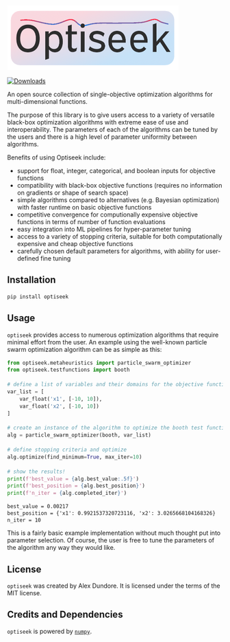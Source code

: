 ![optiseek logo](images/optiseek_logo_new_small.png)

[![Downloads](https://static.pepy.tech/personalized-badge/optiseek?period=total&units=none&left_color=black&right_color=red&left_text=Downloads)](https://pepy.tech/project/optiseek)

An open source collection of single-objective optimization algorithms for multi-dimensional functions.

The purpose of this library is to give users access to a variety of versatile black-box optimization algorithms with extreme ease of use and interoperability.
The parameters of each of the algorithms can be tuned by the users and there is a high level of parameter uniformity between algorithms.

Benefits of using Optiseek include:

- support for float, integer, categorical, and boolean inputs for objective functions
- compatibility with black-box objective functions (requires no information on gradients or shape of search space)
- simple algorithms compared to alternatives (e.g. Bayesian optimization) with faster runtime on basic objective functions
- competitive convergence for computionally expensive objective functions in terms of number of function evaluations
- easy integration into ML pipelines for hyper-parameter tuning
- access to a variety of stopping criteria, suitable for both computationally expensive and cheap objective functions
- carefully chosen default parameters for algorithms, with ability for user-defined fine tuning

## Installation

```bash
pip install optiseek
```

## Usage

`optiseek` provides access to numerous optimization algorithms that require minimal effort from the user. An example using the well-known particle swarm optimization algorithm can be as simple as this:

```python
from optiseek.metaheuristics import particle_swarm_optimizer
from optiseek.testfunctions import booth

# define a list of variables and their domains for the objective function
var_list = [
	var_float('x1', [-10, 10]),
	var_float('x2', [-10, 10])
]	

# create an instance of the algorithm to optimize the booth test function and set its parameters
alg = particle_swarm_optimizer(booth, var_list)

# define stopping criteria and optimize
alg.optimize(find_minimum=True, max_iter=10)

# show the results!
print(f'best_value = {alg.best_value:.5f}')
print(f'best_position = {alg.best_position}')
print(f'n_iter = {alg.completed_iter}')
```

```profile
best_value = 0.00217
best_position = {'x1': 0.9921537320723116, 'x2': 3.0265668104168326}
n_iter = 10
```

This is a fairly basic example implementation without much thought put into parameter selection. Of course, the user is free to tune the parameters of the algorithm any way they would like.

## License

`optiseek` was created by Alex Dundore. It is licensed under the terms of the MIT license.

## Credits and Dependencies

`optiseek` is powered by [`numpy`](https://numpy.org/).
